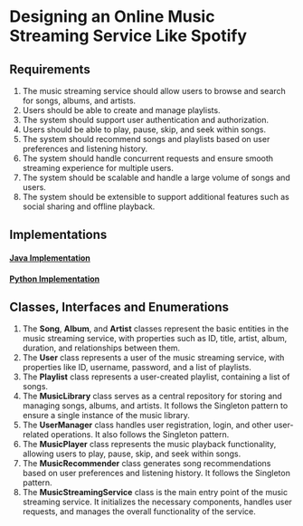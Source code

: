 # Designing an Online Music Streaming Service Like Spotify

## Requirements
1. The music streaming service should allow users to browse and search for songs, albums, and artists.
2. Users should be able to create and manage playlists.
3. The system should support user authentication and authorization.
4. Users should be able to play, pause, skip, and seek within songs.
5. The system should recommend songs and playlists based on user preferences and listening history.
6. The system should handle concurrent requests and ensure smooth streaming experience for multiple users.
7. The system should be scalable and handle a large volume of songs and users.
8. The system should be extensible to support additional features such as social sharing and offline playback.

## Implementations
#### [Java Implementation](../solutions/java/src/musicstreamingservice/) 
#### [Python Implementation](../solutions/python/musicstreamingservice/)

## Classes, Interfaces and Enumerations
1. The **Song**, **Album**, and **Artist** classes represent the basic entities in the music streaming service, with properties such as ID, title, artist, album, duration, and relationships between them.
2. The **User** class represents a user of the music streaming service, with properties like ID, username, password, and a list of playlists.
3. The **Playlist** class represents a user-created playlist, containing a list of songs.
4. The **MusicLibrary** class serves as a central repository for storing and managing songs, albums, and artists. It follows the Singleton pattern to ensure a single instance of the music library.
5. The **UserManager** class handles user registration, login, and other user-related operations. It also follows the Singleton pattern.
6. The **MusicPlayer** class represents the music playback functionality, allowing users to play, pause, skip, and seek within songs.
7. The **MusicRecommender** class generates song recommendations based on user preferences and listening history. It follows the Singleton pattern.
8. The **MusicStreamingService** class is the main entry point of the music streaming service. It initializes the necessary components, handles user requests, and manages the overall functionality of the service.